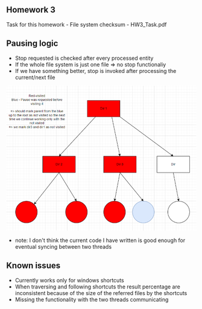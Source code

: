 ## Homework 3

Task for this homework - File system checksum - HW3_Task.pdf

## Pausing logic

- Stop requested is checked after every processed entity
- If the whole file system is just one file => no stop functionaliy
- If we have something better, stop is invoked after processing the current/next file

![alt text](image.png)

- note: I don't think the current code I have written is good enough for eventual syncing between two threads

## Known issues

- Currently works only for windows shortcuts
- When traversing and following shortcuts the result percentage are inconsistent because of the size of the referred files by the shortcuts
- Missing the functionality with the two threads communicating

